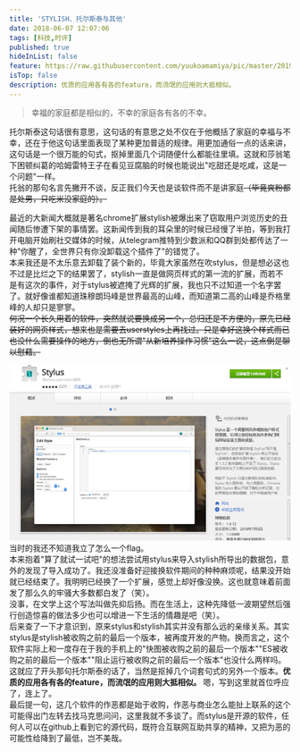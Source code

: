 ```yaml
---
title: 'STYLISH、托尔斯泰与其他'
date: 2018-06-07 12:07:06
tags: [科技,时评]
published: true
hideInList: false
feature: https://raw.githubusercontent.com/yuukoamamiya/pic/master/20190508120826.png
isTop: false
description: 优质的应用各有各的feature，而流氓的应用则大抵相似。
---
```

> 幸福的家庭都是相似的，不幸的家庭各有各的不幸。  

托尔斯泰这句话很有意思，这句话的有意思之处不仅在于他概括了家庭的幸福与不幸，还在于他这句话里面表现了某种更加普适的规律。用更加通俗一点的话来讲，这句话是一个很万能的句式，抠掉里面几个词随便什么都能往里填。这就和莎翁笔下困顿纠葛的哈姆雷特王子在看见豆腐脑的时候也能说出"吃甜还是吃咸，这是一个问题"一样。  
托翁的那句名言先撇开不谈，反正我们今天也是谈软件而不是讲家庭~~（毕竟爽粉都是处男，只吃米没家庭的）。~~  

最近的大新闻大概就是著名chrome扩展stylish被爆出来了窃取用户浏览历史的丑闻随后惨遭下架的事情罢。这新闻传到我的耳朵里的时候已经慢了半拍，等到我打开电脑开始刷社交媒体的时候，从telegram推特到少数派和QQ群到处都传达了一种"你醒了，全世界只有你没卸载这个插件了"的错觉了。  
本来我还是不太乐意去卸载了装个新的，毕竟大家虽然在吹stylus，但是想必这也不过是比烂之下的结果罢了，stylish一直是做网页样式的第一流的扩展，而若不是有这次的事件，对于stylus被遮掩了光辉的扩展，我也只不过知道一个名字罢了。就好像谁都知道珠穆朗玛峰是世界最高的山峰，而知道第二高的山峰是乔格里峰的人却只是寥寥。  
~~何况一个长久用着的软件，突然就说要换成另一个，总归还是不方便的，原先已经装好的网页样式，想来也是需要去userstyles上再找过。只是幸好这换个样式而已也没什么需要操作的地方，倒也无所谓"从新培养操作习惯"这么一说，这点倒是聊以慰藉。~~  

![](https://raw.githubusercontent.com/yuukoamamiya/pic/master/20190508120842.png)  
当时的我还不知道我立了怎么一个flag。  
本来抱着"算了就试一试吧"的想法尝试用stylus来导入stylish所导出的数据包，意外的发现了导入成功了。我还没准备好迎接换软件期间的种种麻烦呢，结果没开始就已经结束了。我明明已经换了一个扩展，感觉上却好像没换。这也就意味着前面发了那么久的牢骚大多数都白发了（笑）。  
没事，在文学上这个写法叫做先抑后扬。而在生活上，这种先降低一波期望然后强行创造惊喜的做法多少也可以增进一下生活的情趣是吧（笑）。  
后来查了一下才意识到，原来stylus和stylish其实并没有那么远的亲缘关系。其实stylus是stylish被收购之前的最后一个版本，被再度开发的产物。换而言之，这个软件实际上和一度存在于我的手机上的"快图被收购之前的最后一个版本""ES被收购之前的最后一个版本""阻止运行被收购之前的最后一个版本"也没什么两样吗。  
这就应了开头那句托尔斯泰的话了，当然是抠掉几个词套句式的另外一个版本。**优质的应用各有各的feature，而流氓的应用则大抵相似。** 嗯，写到这里就首位呼应了，连上了。  
最后提一句，这几个软件的作恶都是始于收购，作恶与商业怎么能扯上联系的这个可能得出门左转去找马克思问问，这里我就不多谈了。而stylus是开源的软件，任何人可以在github上看到它的源代码，既符合互联网互助共享的精神，又把为恶的可能性给降到了最低，岂不美哉。  
